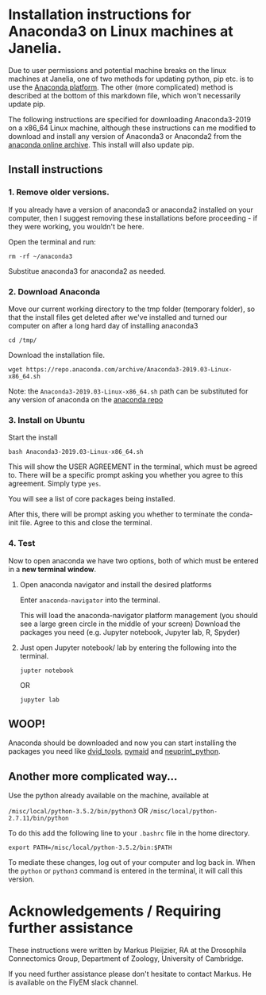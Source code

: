 # Installation instructions for Anaconda3 on Linux machines at Janelia.

Due to user permissions and potential machine breaks on the linux machines at Janelia, 
one of two methods for updating python, pip etc. is to use the [Anaconda platform](www.anaconda.org). The other (more complicated) method is described at the bottom of this markdown file, which won't necessarily update pip.

The following instructions are specified for downloading Anaconda3-2019 on a x86_64 Linux machine, although these 
instructions can me modified to download and install any version of Anaconda3 or Anaconda2 
from the [anaconda online archive](https://repo.anaconda.com/archive/). This install will also update pip. 

## Install instructions

### 1. Remove older versions.

If you already have a version of anaconda3 or anaconda2 installed on your computer, then I suggest
removing these installations before proceeding - if they were working, you wouldn't be here. 

Open the terminal and run:

``` 
rm -rf ~/anaconda3
```

Substitue anaconda3 for anaconda2 as needed.

### 2. Download Anaconda

Move our current working directory to the tmp folder (temporary folder), 
so that the install files get deleted after we've installed and turned our 
computer on after a long hard day of installing anaconda3

```
cd /tmp/
```

Download the installation file.


```
wget https://repo.anaconda.com/archive/Anaconda3-2019.03-Linux-x86_64.sh
```

Note: the `Anaconda3-2019.03-Linux-x86_64.sh` path can be substituted for any 
version of anaconda on the [anaconda repo](https://repo.anaconda.com/archive/)


### 3. Install on Ubuntu

Start the install

```
bash Anaconda3-2019.03-Linux-x86_64.sh
```

This will show the USER AGREEMENT in the terminal, which must be agreed to. There will be 
a specific prompt asking you whether you agree to this agreement. Simply type `yes`.

You will see a list of core packages being installed. 

After this, there will be prompt asking you whether to terminate the conda-init file.
Agree to this and close the terminal. 

### 4. Test

Now to open anaconda we have two options, both of which must be entered in a **new terminal window**.

1. Open anaconda navigator and install the desired platforms
	
 	Enter `anaconda-navigator` into the terminal. 
	
	This will load the anaconda-navigator platform management (you should see a large green circle in the middle of your screen)
	Download the packages you need (e.g. Jupyter notebook, Jupyter lab, R, Spyder)

1. Just open Jupyter notebook/ lab by entering the following into the terminal.

 	`jupter notebook` 
	
	OR
	
	 `jupyter lab`


## WOOP! 
Anaconda should be downloaded and now you can start installing the packages you need like [dvid_tools](https://github.com/flyconnectome/dvid_tools), [pymaid](https://pymaid.readthedocs.io/en/latest/) and [neuprint_python](https://neuprint-python.readthedocs.io/en/latest/).

## Another more complicated way...

Use the python already available on the machine, available at 

`/misc/local/python-3.5.2/bin/python3` OR `/misc/local/python-2.7.11/bin/python`

To do this add the following line to your `.bashrc` file in the home directory.

`export PATH=/misc/local/python-3.5.2/bin:$PATH`

To mediate these changes, log out of your computer and log back in. When the `python` or `python3` command is entered in the terminal, it will call this version.

# Acknowledgements / Requiring further assistance 

These instructions were written by Markus Pleijzier, RA at the Drosophila Connectomics Group, Department of Zoology, University of Cambridge.

If you need further assistance please don't hesitate to contact Markus. He is available on the FlyEM slack channel.








